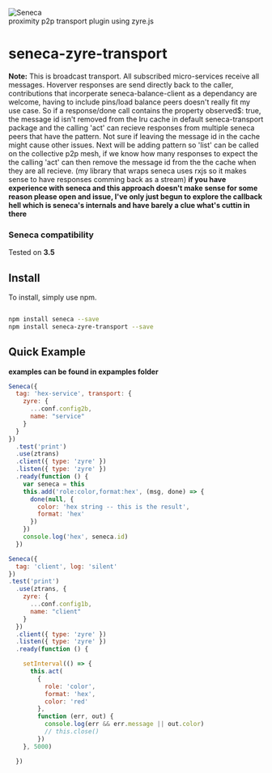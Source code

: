 ![Seneca](http://senecajs.org/files/assets/seneca-logo.png)<br/>
proximity p2p transport plugin using zyre.js

# seneca-zyre-transport


__Note:__ This is broadcast transport. All subscribed micro-services receive all messages. Hoverver responses are send directly back to the caller, contributions that incorperate seneca-balance-client as a dependancy are welcome, having to include pins/load balance peers doesn't really fit my use case. 
So if a response/done call contains the property observed$: true, the message id isn't removed from the lru cache in default seneca-transport package and the calling 'act' can recieve responses from multiple seneca peers that have the pattern. Not sure if leaving the message id in the cache might cause other issues. Next will be adding pattern so 'list' can be called on the collective p2p mesh, if we know how many responses to expect the the calling 'act' can then remove the message id from the the cache when they are all recieve. (my library that wraps seneca uses rxjs so it makes sense to have responses comming back as a stream)
**if you have experience with seneca and this approach doesn't make sense for some reason please open and issue, I've only just begun to explore the callback hell which is seneca's internals and have barely a clue what's cuttin in there**


### Seneca compatibility
Tested on  **3.5**

## Install
To install, simply use npm.

```sh

npm install seneca --save
npm install seneca-zyre-transport --save

```

## Quick Example
**examples can be found in expamples folder**
```js
Seneca({
  tag: 'hex-service', transport: {
    zyre: {
      ...conf.config2b,
      name: "service"
    }
  }
})
  .test('print')
  .use(ztrans)
  .client({ type: 'zyre' })
  .listen({ type: 'zyre' })
  .ready(function () {
    var seneca = this
    this.add('role:color,format:hex', (msg, done) => {
      done(null, {
        color: 'hex string -- this is the result',
        format: 'hex'
      })
    })
    console.log('hex', seneca.id)
  })
```

```js
Seneca({
  tag: 'client', log: 'silent'
})
.test('print')
  .use(ztrans, {
    zyre: {
      ...conf.config1b,
      name: "client"
    }
  })
  .client({ type: 'zyre' })
  .listen({ type: 'zyre' })
  .ready(function () {

    setInterval(() => {
      this.act(
        {
          role: 'color',
          format: 'hex',
          color: 'red'
        },
        function (err, out) {
          console.log(err && err.message || out.color)
          // this.close()
        })
    }, 5000)

  })
```
